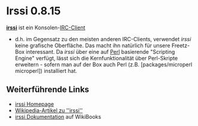 # Irssi 0.8.15

**[irssi](http://www.irssi.org/)** ist ein
Konsolen-[IRC-Client](http://de.wikipedia.org/wiki/IRC-Client)
- d.h. im Gegensatz zu den meisten anderen IRC-Clients, verwendet
*irssi* keine grafische Oberfläche. Das macht ihn natürlich für unsere
Freetz-Box interessant. Da *irssi* über eine auf
[Perl](http://de.wikipedia.org/wiki/Perl_(Programmiersprache))
basierende "Scripting Engine" verfügt, lässt sich die
Kernfunktionalität über Perl-Skripte erweitern - sofern man auf der Box
auch Perl (z.B. [packages/microperl microperl]) installiert hat.

Weiterführende Links
--------------------

-   [irssi Homepage](http://www.irssi.org/)
-   [Wikipedia-Artikel zu
    ''irssi''](http://de.wikipedia.org/wiki/Irssi)
-   [irssi
    Dokumentation](http://de.wikibooks.org/wiki/Irssi) auf
    WikiBooks

